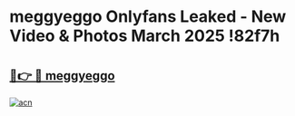 # meggyeggo Onlyfans Leaked - New Video & Photos March 2025 !82f7h

# <h2><a href="https://hgswc7.iuczelnia.edu.pl?title=meggyeggo&ref=82f7h">🔗👉 🔴 meggyeggo</a></h2>

[![acn](https://github.com/user-attachments/assets/0f9c940e-d8b0-45ae-aac7-cd30a18b3e1c)](https://hgswc7.iuczelnia.edu.pl?title=meggyeggo&ref=82f7h)

